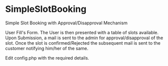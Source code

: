 # SimpleSlotBooking
Simple Slot Booking with Approval/Disapproval Mechanism


User Fill's Form. The User is then presented with a table of slots available. Upon Submission, a mail is sent to the admin for approval/disapproval of the slot. Once the slot is confirmed/Rejected the subsequent mail is sent to the customer notifying him/her of the same.


Edit config.php with the required details. 
